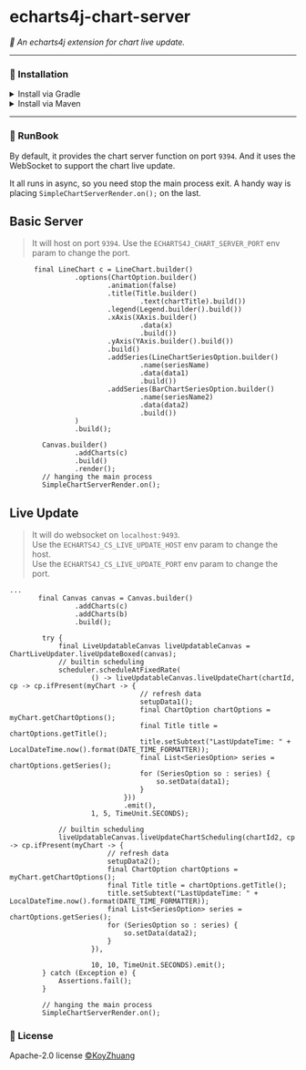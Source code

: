 # echarts4j-chart-server

*🍩 An echarts4j extension for chart live update.*

---

### 🔰 Installation

<details>
  <summary>Install via Gradle</summary>

```gradle
repositories {
    mavenCentral()
    // add the repository
    maven { url 'https://jitpack.io' }
}

dependencies {
   implementation 'com.github.Koooooo-7.echarts4j:echarts4j-chart-server:main-SNAPSHOT'
}
```

</details>

<details>
  <summary>Install via Maven</summary>

```pom
<repositories>
    <repository>
        <id>jitpack.io</id>
        <url>https://jitpack.io</url>
    </repository>
</repositories>
	
<dependency>
    <groupId>com.github.Koooooo-7.echarts4j</groupId>
    <artifactId>echarts4j-chart-server</artifactId>
    <version>main-SNAPSHOT</version>
</dependency>
```
</details>

---

### 📝 RunBook

By default, it provides the chart server function on port `9394`.
And it uses the WebSocket to support the chart live update.

It all runs in async, so you need stop the main process exit.
A handy way is placing `SimpleChartServerRender.on();` on the last.

## Basic Server

> It will host on port `9394`.
> Use the `ECHARTS4J_CHART_SERVER_PORT` env param to change the port.

```
      final LineChart c = LineChart.builder()
                .options(ChartOption.builder()
                        .animation(false)
                        .title(Title.builder()
                                .text(chartTitle).build())
                        .legend(Legend.builder().build())
                        .xAxis(XAxis.builder()
                                .data(x)
                                .build())
                        .yAxis(YAxis.builder().build())
                        .build()
                        .addSeries(LineChartSeriesOption.builder()
                                .name(seriesName)
                                .data(data1)
                                .build())
                        .addSeries(BarChartSeriesOption.builder()
                                .name(seriesName2)
                                .data(data2)
                                .build())
                )
                .build();

        Canvas.builder()
                .addCharts(c)
                .build()
                .render();
        // hanging the main process
        SimpleChartServerRender.on();
```

## Live Update

> It will do websocket on `localhost:9493`.  
> Use the `ECHARTS4J_CS_LIVE_UPDATE_HOST` env param to change the host.  
> Use the `ECHARTS4J_CS_LIVE_UPDATE_PORT` env param to change the port.

```
...
       final Canvas canvas = Canvas.builder()
                .addCharts(c)
                .addCharts(b)
                .build();

        try {
            final LiveUpdatableCanvas liveUpdatableCanvas = ChartLiveUpdater.liveUpdateBoxed(canvas);
            // builtin scheduling
            scheduler.scheduleAtFixedRate(
                    () -> liveUpdatableCanvas.liveUpdateChart(chartId, cp -> cp.ifPresent(myChart -> {
                                // refresh data
                                setupData1();
                                final ChartOption chartOptions = myChart.getChartOptions();
                                final Title title = chartOptions.getTitle();
                                title.setSubtext("LastUpdateTime: " + LocalDateTime.now().format(DATE_TIME_FORMATTER));
                                final List<SeriesOption> series = chartOptions.getSeries();
                                for (SeriesOption so : series) {
                                    so.setData(data1);
                                }
                            }))
                            .emit(),
                    1, 5, TimeUnit.SECONDS);

            // builtin scheduling
            liveUpdatableCanvas.liveUpdateChartScheduling(chartId2, cp -> cp.ifPresent(myChart -> {
                        // refresh data
                        setupData2();
                        final ChartOption chartOptions = myChart.getChartOptions();
                        final Title title = chartOptions.getTitle();
                        title.setSubtext("LastUpdateTime: " + LocalDateTime.now().format(DATE_TIME_FORMATTER));
                        final List<SeriesOption> series = chartOptions.getSeries();
                        for (SeriesOption so : series) {
                            so.setData(data2);
                        }
                    }),

                    10, 10, TimeUnit.SECONDS).emit();
        } catch (Exception e) {
            Assertions.fail();
        }
        
        // hanging the main process
        SimpleChartServerRender.on();

```

### 📃 License

Apache-2.0 license [©KoyZhuang](https://github.com/Koooooo-7/echarts4j/blob/main/LICENSE)